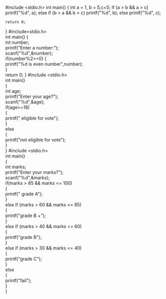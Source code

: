 
#include <stdio.h>
int main()
{
    int a = 1, b = 5,c=5;
    if (a > b && a > c)
        printf("%d", a);
    else if (b > a && b > c)
        printf("%d", b);
    else
        printf("%d", c);

    return 0;
}
#include<stdio.h>    
int main()
{    
   int number;    
   printf("Enter a number:");    
   scanf("%d",&number);    
   if(number%2==0)
   {    
      printf("%d is even number",number);    
    }    
return 0;
}
#include <stdio.h>  
int main()  
{  
    int age;   
    printf("Enter your age?");   
    scanf("%d",&age);  
    if(age>=18)  
    {  
        printf(" eligible for  vote");   
    }  
    else   
    {  
        printf("not eligible for vote");   
    }  
} 
#include <stdio.h>  
int main()  
{  
    int marks;   
    printf("Enter your marks?");  
    scanf("%d",&marks);   
    if(marks > 85 && marks <= 100)  
    {  
        printf(" grade A");   
    }  
    else if (marks > 60 && marks <= 85)   
    {  
        printf("grade B +");  
    }  
    else if (marks > 40 && marks <= 60)   
    {  
        printf("grade B");  
    }  
    else if (marks > 30 && marks <= 40)   
    {  
        printf("grade C");   
    }  
    else   
    {  
        printf("fail");   
    }  
}   
